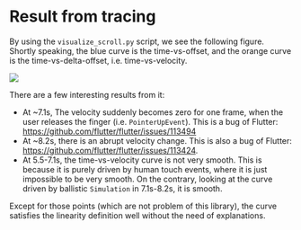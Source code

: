 # Result from tracing

By using the `visualize_scroll.py` script, we see the following figure. Shortly speaking, the blue curve is the time-vs-offset, and the orange curve is the time-vs-delta-offset, i.e. time-vs-velocity.

![](../../../../../blob/doc_images/analyze_linearlity_tracing.png)

There are a few interesting results from it:

* At ~7.1s, The velocity suddenly becomes zero for one frame, when the user releases the finger (i.e. `PointerUpEvent`). This is a bug of Flutter: https://github.com/flutter/flutter/issues/113494
* At ~8.2s, there is an abrupt velocity change. This is also a bug of Flutter: https://github.com/flutter/flutter/issues/113424.
* At 5.5-7.1s, the time-vs-velocity curve is not very smooth. This is because it is purely driven by human touch events, where it is just impossible to be very smooth. On the contrary, looking at the curve driven by ballistic `Simulation` in 7.1s-8.2s, it is smooth.

Except for those points (which are not problem of this library), the curve satisfies the linearity definition well without the need of explanations.
